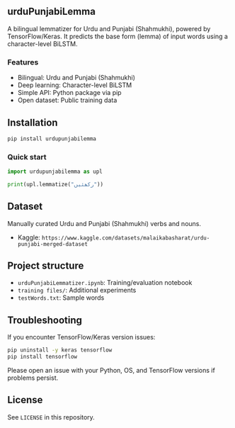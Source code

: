 ## urduPunjabiLemma
A bilingual lemmatizer for Urdu and Punjabi (Shahmukhi), powered by TensorFlow/Keras. It predicts the base form (lemma) of input words using a character-level BiLSTM.

### Features
- Bilingual: Urdu and Punjabi (Shahmukhi)
- Deep learning: Character-level BiLSTM
- Simple API: Python package via pip
- Open dataset: Public training data

## Installation
```bash
pip install urdupunjabilemma
```

### Quick start
```python
import urdupunjabilemma as upl

print(upl.lemmatize("رکھئیں"))  
```

## Dataset
Manually curated Urdu and Punjabi (Shahmukhi) verbs and nouns.

- Kaggle: `https://www.kaggle.com/datasets/malaikabasharat/urdu-punjabi-merged-dataset`

## Project structure
- `urduPunjabiLemmatizer.ipynb`: Training/evaluation notebook
- `training files/`: Additional experiments
- `testWords.txt`: Sample words

## Troubleshooting
If you encounter TensorFlow/Keras version issues:
```bash
pip uninstall -y keras tensorflow
pip install tensorflow
```
Please open an issue with your Python, OS, and TensorFlow versions if problems persist.

## License
See `LICENSE` in this repository.